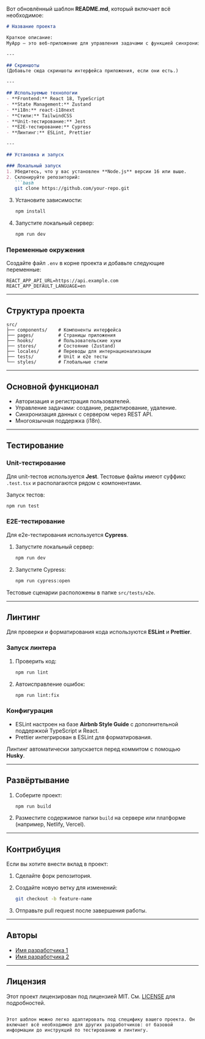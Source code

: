 Вот обновлённый шаблон **README.md**, который включает всё необходимое:

```markdown
# Название проекта  

Краткое описание:  
MyApp — это веб-приложение для управления задачами с функцией синхронизации с облаком, поддержкой многоязычности и проверкой кода через линтеры.  

---

## Скриншоты  
(Добавьте сюда скриншоты интерфейса приложения, если они есть.)  

---

## Используемые технологии  
- **Frontend:** React 18, TypeScript  
- **State Management:** Zustand  
- **i18n:** react-i18next  
- **Стили:** TailwindCSS  
- **Unit-тестирование:** Jest  
- **E2E-тестирование:** Cypress  
- **Линтинг:** ESLint, Prettier  

---

## Установка и запуск  

### Локальный запуск  
1. Убедитесь, что у вас установлен **Node.js** версии 16 или выше.  
2. Склонируйте репозиторий:  
   ```bash
   git clone https://github.com/your-repo.git
```

3. Установите зависимости:
    
    ```bash
    npm install
    ```
    
4. Запустите локальный сервер:
    
    ```bash
    npm run dev
    ```
    

### Переменные окружения

Создайте файл `.env` в корне проекта и добавьте следующие переменные:

```env
REACT_APP_API_URL=https://api.example.com
REACT_APP_DEFAULT_LANGUAGE=en
```

---

## Структура проекта

```plaintext
src/  
├── components/    # Компоненты интерфейса  
├── pages/         # Страницы приложения  
├── hooks/         # Пользовательские хуки  
├── stores/        # Состояние (Zustand)  
├── locales/       # Переводы для интернационализации  
├── tests/         # Unit и e2e тесты  
└── styles/        # Глобальные стили  
```

---

## Основной функционал

- Авторизация и регистрация пользователей.
- Управление задачами: создание, редактирование, удаление.
- Синхронизация данных с сервером через REST API.
- Многоязычная поддержка (i18n).

---

## Тестирование

### Unit-тестирование

Для unit-тестов используется **Jest**. Тестовые файлы имеют суффикс `.test.tsx` и располагаются рядом с компонентами.

Запуск тестов:

```bash
npm run test
```

### E2E-тестирование

Для e2e-тестирования используется **Cypress**.

1. Запустите локальный сервер:
    
    ```bash
    npm run dev
    ```
    
2. Запустите Cypress:
    
    ```bash
    npm run cypress:open
    ```
    

Тестовые сценарии расположены в папке `src/tests/e2e`.

---

## Линтинг

Для проверки и форматирования кода используются **ESLint** и **Prettier**.

### Запуск линтера

1. Проверить код:
    
    ```bash
    npm run lint
    ```
    
2. Автоисправление ошибок:
    
    ```bash
    npm run lint:fix
    ```
    

### Конфигурация

- ESLint настроен на базе **Airbnb Style Guide** с дополнительной поддержкой TypeScript и React.
- Prettier интегрирован в ESLint для форматирования.

Линтинг автоматически запускается перед коммитом с помощью **Husky**.

---

## Развёртывание

1. Соберите проект:
    
    ```bash
    npm run build
    ```
    
2. Разместите содержимое папки `build` на сервере или платформе (например, Netlify, Vercel).

---

## Контрибуция

Если вы хотите внести вклад в проект:

1. Сделайте форк репозитория.
2. Создайте новую ветку для изменений:
    
    ```bash
    git checkout -b feature-name
    ```
    
3. Отправьте pull request после завершения работы.

---

## Авторы

- [Имя разработчика 1](https://github.com/username1)
- [Имя разработчика 2](https://github.com/username2)

---

## Лицензия

Этот проект лицензирован под лицензией MIT. См. [LICENSE](https://chatgpt.com/c/LICENSE) для подробностей.

```

Этот шаблон можно легко адаптировать под специфику вашего проекта. Он включает всё необходимое для других разработчиков: от базовой информации до инструкций по тестированию и линтингу.
```